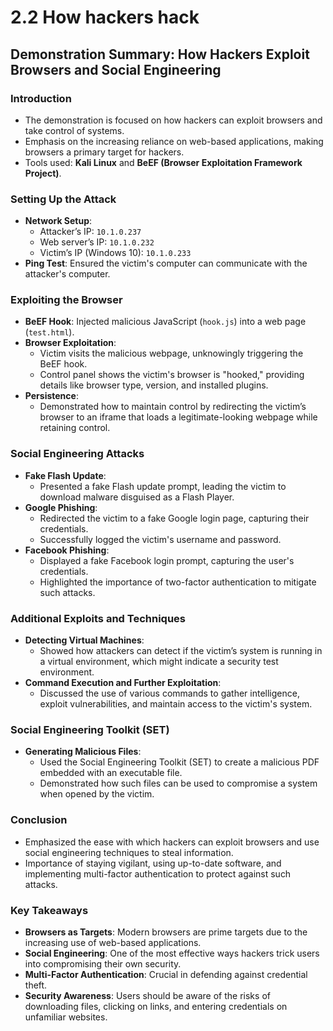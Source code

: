 # 2.2 How hackers hack

## Demonstration Summary: How Hackers Exploit Browsers and Social Engineering

### Introduction

* The demonstration is focused on how hackers can exploit browsers and take control of systems.
* Emphasis on the increasing reliance on web-based applications, making browsers a primary target for hackers.
* Tools used: **Kali Linux** and **BeEF (Browser Exploitation Framework Project)**.

### Setting Up the Attack

* **Network Setup**:
  * Attacker’s IP: `10.1.0.237`
  * Web server’s IP: `10.1.0.232`
  * Victim’s IP (Windows 10): `10.1.0.233`
* **Ping Test**: Ensured the victim's computer can communicate with the attacker's computer.

### Exploiting the Browser

* **BeEF Hook**: Injected malicious JavaScript (`hook.js`) into a web page (`test.html`).
* **Browser Exploitation**:
  * Victim visits the malicious webpage, unknowingly triggering the BeEF hook.
  * Control panel shows the victim's browser is "hooked," providing details like browser type, version, and installed plugins.
* **Persistence**:
  * Demonstrated how to maintain control by redirecting the victim’s browser to an iframe that loads a legitimate-looking webpage while retaining control.

### Social Engineering Attacks

* **Fake Flash Update**:
  * Presented a fake Flash update prompt, leading the victim to download malware disguised as a Flash Player.
* **Google Phishing**:
  * Redirected the victim to a fake Google login page, capturing their credentials.
  * Successfully logged the victim's username and password.
* **Facebook Phishing**:
  * Displayed a fake Facebook login prompt, capturing the user's credentials.
  * Highlighted the importance of two-factor authentication to mitigate such attacks.

### Additional Exploits and Techniques

* **Detecting Virtual Machines**:
  * Showed how attackers can detect if the victim’s system is running in a virtual environment, which might indicate a security test environment.
* **Command Execution and Further Exploitation**:
  * Discussed the use of various commands to gather intelligence, exploit vulnerabilities, and maintain access to the victim's system.

### Social Engineering Toolkit (SET)

* **Generating Malicious Files**:
  * Used the Social Engineering Toolkit (SET) to create a malicious PDF embedded with an executable file.
  * Demonstrated how such files can be used to compromise a system when opened by the victim.

### Conclusion

* Emphasized the ease with which hackers can exploit browsers and use social engineering techniques to steal information.
* Importance of staying vigilant, using up-to-date software, and implementing multi-factor authentication to protect against such attacks.

### Key Takeaways

* **Browsers as Targets**: Modern browsers are prime targets due to the increasing use of web-based applications.
* **Social Engineering**: One of the most effective ways hackers trick users into compromising their own security.
* **Multi-Factor Authentication**: Crucial in defending against credential theft.
* **Security Awareness**: Users should be aware of the risks of downloading files, clicking on links, and entering credentials on unfamiliar websites.
